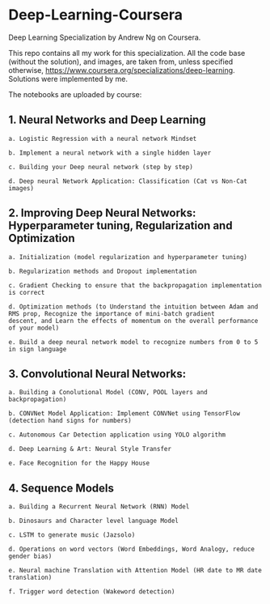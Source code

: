 # Deep-Learning-Coursera

Deep Learning Specialization by Andrew Ng on Coursera.

This repo contains all my work for this specialization. All the code base (without the solution), and images, are taken from, unless specified otherwise, <https://www.coursera.org/specializations/deep-learning>. Solutions were implemented by me. 

The notebooks are uploaded by course:

## 1. Neural Networks and Deep Learning
    
    a. Logistic Regression with a neural network Mindset
  
    b. Implement a neural network with a single hidden layer
      
    c. Building your Deep neural network (step by step)
  
    d. Deep neural Network Application: Classification (Cat vs Non-Cat images)

## 2. Improving Deep Neural Networks: Hyperparameter tuning, Regularization and Optimization
    
    a. Initialization (model regularization and hyperparameter tuning)
    
    b. Regularization methods and Dropout implementation
    
    c. Gradient Checking to ensure that the backpropagation implementation is correct
    
    d. Optimization methods (to Understand the intuition between Adam and RMS prop, Recognize the importance of mini-batch gradient             descent, and Learn the effects of momentum on the overall performance of your model)
    
    e. Build a deep neural network model to recognize numbers from 0 to 5 in sign language 
    
    
## 3. Convolutional Neural Networks:

    a. Building a Conolutional Model (CONV, POOL layers and backpropagation)
  
    b. CONVNet Model Application: Implement CONVNet using TensorFlow (detection hand signs for numbers)
  
    c. Autonomous Car Detection application using YOLO algorithm
  
    d. Deep Learning & Art: Neural Style Transfer
    
    e. Face Recognition for the Happy House
  
## 4. Sequence Models

    a. Building a Recurrent Neural Network (RNN) Model 
  
    b. Dinosaurs and Character level language Model
  
    c. LSTM to generate music (Jazsolo)
  
    d. Operations on word vectors (Word Embeddings, Word Analogy, reduce gender bias)
    
    e. Neural machine Translation with Attention Model (HR date to MR date translation)
    
    f. Trigger word detection (Wakeword detection)

